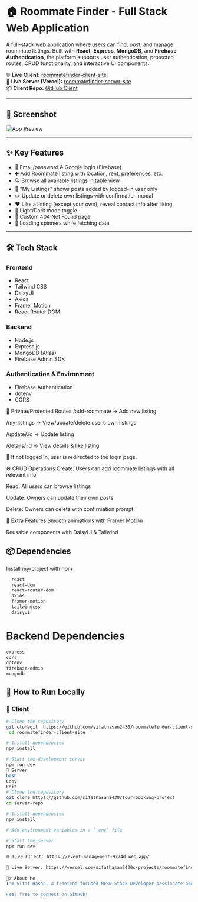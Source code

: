 # 🏠 Roommate Finder - Full Stack Web Application

A full-stack web application where users can find, post, and manage roommate listings. Built with **React**, **Express**, **MongoDB**, and **Firebase Authentication**, the platform supports user authentication, protected routes, CRUD functionality, and interactive UI components.

🌐 **Live Client:** [roommatefinder-client-site](https://event-management-9774d.web.app/)  
🚀 **Live Server (Vercel):** [roommatefinder-server-site](https://vercel.com/sifathasan2430s-projects/roommatefinder-server-site)  
📦 **Client Repo:** [GitHub Client](https://github.com/sifathasan2430/roommatefinder-client-site)

---

## 📸 Screenshot
![App Preview](https://i.ibb.co/C3fx7n8/68747470733a2f2f6f776c6265727473696f2d726573697a65642e73332e616d617a6f6e6177732e636f6d2f506f70706572.png)

---

## ✨ Key Features
- 🔐 Email/password & Google login (Firebase)
- ➕ Add Roommate listing with location, rent, preferences, etc.
- 🔍 Browse all available listings in table view
- 👤 "My Listings" shows posts added by logged-in user only
- ✏️ Update or delete own listings with confirmation modal
- ❤️ Like a listing (except your own), reveal contact info after liking
- 🌙 Light/Dark mode toggle
- 🚫 Custom 404 Not Found page
- 🔄 Loading spinners while fetching data

---

## 🛠️ Tech Stack

### Frontend
- React
- Tailwind CSS
- DaisyUI
- Axios
- Framer Motion
- React Router DOM

### Backend
- Node.js
- Express.js
- MongoDB (Atlas)
- Firebase Admin SDK

### Authentication & Environment
- Firebase Authentication
- dotenv
- CORS





🔐 Private/Protected Routes
/add-roommate → Add new listing

/my-listings → View/update/delete user’s own listings

/update/:id → Update listing

/details/:id → View details & like listing

🔁 If not logged in, user is redirected to the login page.



⚙️ CRUD Operations
Create: Users can add roommate listings with all relevant info

Read: All users can browse listings

Update: Owners can update their own posts

Delete: Owners can delete with confirmation prompt


🧪 Extra Features
Smooth animations with Framer Motion

Reusable components with DaisyUI & Tailwind


## 📦 Dependencies

Install my-project with npm

```bash
  react
  react-dom
  react-router-dom
  axios
  framer-motion
  tailwindcss
  daisyui
```
# Backend Dependencies
```bash 
express
cors
dotenv
firebase-admin
mongodb
```

## 🚀 How to Run Locally

### 🔧 Client

```bash
# Clone the repository
git clonegit  https://github.com/sifathasan2430/roommatefinder-client-site.git
 cd roommatefinder-client-site

# Install dependencies
npm install

# Start the development server
npm run dev
🔧 Server
bash
Copy
Edit
# Clone the repository
git clone https://github.com/sifathasan2430/tour-booking-project
cd server-repo

# Install dependencies
npm install

# Add environment variables in a `.env` file

# Start the server
npm run dev

🌐 Live Client: https://event-management-9774d.web.app/

🚀 Live Server: https://vercel.com/sifathasan2430s-projects/roommatefinder-server-site

🙋‍♂️ About Me
I'm Sifat Hasan, a frontend-focused MERN Stack Developer passionate about building user-friendly web apps with React and Firebase.

Feel free to connect on GitHub!

